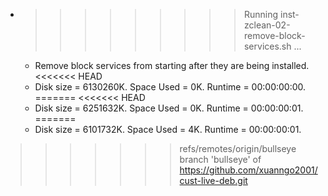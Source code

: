 * >>>>>>>>> Running inst-zclean-02-remove-block-services.sh ...
  * Remove block services from starting after they are being installed.
<<<<<<< HEAD
  * Disk size = 6130260K. Space Used = 0K. Runtime = 00:00:00:00.
=======
<<<<<<< HEAD
  * Disk size = 6251632K. Space Used = 0K. Runtime = 00:00:00:01.
=======
  * Disk size = 6101732K. Space Used = 4K. Runtime = 00:00:00:01.
>>>>>>> refs/remotes/origin/bullseye
>>>>>>> branch 'bullseye' of https://github.com/xuanngo2001/cust-live-deb.git
